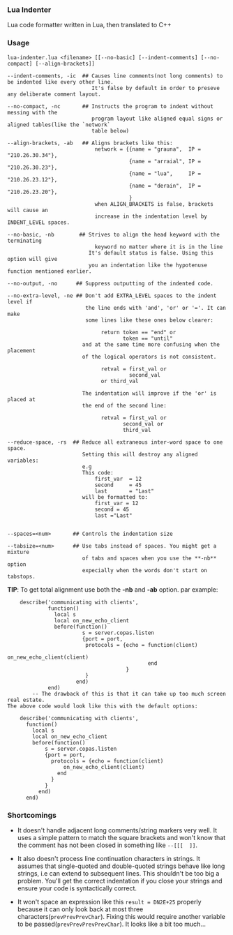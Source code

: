 ### Lua Indenter

Lua code formatter written in Lua, then translated to C++

### Usage

    lua-indenter.lua <filename> [[--no-basic] [--indent-comments] [--no-compact] [--align-brackets]]

    --indent-comments, -ic  ## Causes line comments(not long comments) to be indented like every other line.
                               It's false by default in order to preseve any deliberate comment layout.

    --no-compact, -nc       ## Instructs the program to indent without messing with the
                               program layout like aligned equal signs or aligned tables(like the `network`
                               table below)

    --align-brackets, -ab   ## Aligns brackets like this:
                                network = {{name = "grauna",  IP = "210.26.30.34"},
                                           {name = "arraial", IP = "210.26.30.23"},
                                           {name = "lua",     IP = "210.26.23.12"},
                                           {name = "derain",  IP = "210.26.23.20"},
                                           }
                                when ALIGN_BRACKETS is false, brackets will cause an
                                increase in the indentation level by INDENT_LEVEL spaces.

    --no-basic, -nb        ## Strives to align the head keyword with the terminating
                                keyword no matter where it is in the line
                              It's default status is false. Using this option will give
                              you an indentation like the hypotenuse function mentioned earlier.

    --no-output, -no      ## Suppress outputting of the indented code.

    --no-extra-level, -ne ## Don't add EXTRA_LEVEL spaces to the indent level if
                             the line ends with 'and', 'or' or '='. It can make
                             some lines like these ones below clearer:

                                  return token == "end" or
                                         token == "until"
                            and at the same time more confusing when the placement
                            of the logical operators is not consistent.

                                  retval = first_val or
                                           second_val
                                  or third_val

                            The indentation will improve if the 'or' is placed at
                            the end of the second line:

                                  retval = first_val or
                                         second_val or
                                         third_val

    --reduce-space, -rs  ## Reduce all extraneous inter-word space to one space.
                            Setting this will destroy any aligned variables:
                            e.g
                            This code:
                                first_var  = 12
                                second     = 45
                                last       = "Last"
                            will be formatted to:
                                first_var = 12
                                second = 45
                                last ="Last"


    --spaces=<num>       ## Controls the indentation size

    --tabsize=<num>      ## Use tabs instead of spaces. You might get a mixture
                            of tabs and spaces when you use the **-nb** option
                            expecially when the words don't start on tabstops.

**TIP**: To get total alignment use both the **-nb** and **-ab** option. par example:

        describe('communicating with clients',
                 function()
                   local s
                   local on_new_echo_client
                   before(function()
                            s = server.copas.listen
                            {port = port,
                             protocols = {echo = function(client)
                                                   on_new_echo_client(client)
                                                 end
                                          }
                             }
                          end)
                 end)
            -- The drawback of this is that it can take up too much screen real estate.
    The above code would look like this with the default options:

        describe('communicating with clients',
          function()
            local s
            local on_new_echo_client
            before(function()
                s = server.copas.listen
                {port = port,
                  protocols = {echo = function(client)
                      on_new_echo_client(client)
                    end
                  }
                }
              end)
          end)

### Shortcomings

+ It doesn't handle adjacent long comments/string markers very well. It uses a
  simple  pattern to match the square brackets and won't know that the comment has
  not been closed  in something like `--[[[  ]]`.

+ It also doesn't process line continuation characters in strings. It assumes
  that single-quoted and double-quoted strings behave like long strings, i.e can
  extend to subsequent lines. This shouldn't be too big a problem. You'll get the
  correct indentation if you close your strings and ensure your code is
  syntactically correct.

+ It won't space an expression like this `result = DN2E+25` properly because
  it can only look back at most three characters(`prevPrevPrevChar`). Fixing
  this would require another variable to be passed(`prevPrevPrevPrevChar`).
  It looks like a bit too much...
